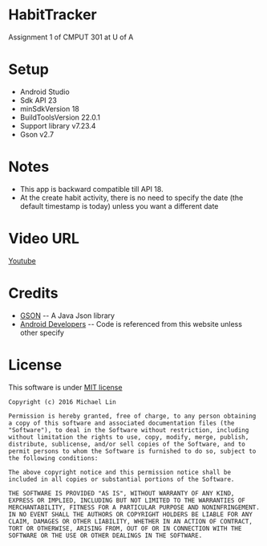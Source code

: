 # HabitTracker
Assignment 1 of CMPUT 301 at U of A

# Setup
* Android Studio
* Sdk API 23
* minSdkVersion 18
* BuildToolsVersion 22.0.1
* Support library v7.23.4
* Gson v2.7

# Notes
* This app is backward compatible till API 18.
* At the create habit activity, there is no need to specify the date (the default timestamp is today) unless you want a different date

# Video URL
[Youtube](https://youtu.be/luK7AtSaIbU)

# Credits
* [GSON](https://github.com/google/gson) -- A Java Json library
* [Android Developers](https://developer.android.com/index.html) -- Code is referenced from this website unless other specify

# License
This software is under [MIT license](https://opensource.org/licenses/MIT)
```
Copyright (c) 2016 Michael Lin

Permission is hereby granted, free of charge, to any person obtaining a copy of this software and associated documentation files (the "Software"), to deal in the Software without restriction, including without limitation the rights to use, copy, modify, merge, publish, distribute, sublicense, and/or sell copies of the Software, and to permit persons to whom the Software is furnished to do so, subject to the following conditions:

The above copyright notice and this permission notice shall be included in all copies or substantial portions of the Software.

THE SOFTWARE IS PROVIDED "AS IS", WITHOUT WARRANTY OF ANY KIND, EXPRESS OR IMPLIED, INCLUDING BUT NOT LIMITED TO THE WARRANTIES OF MERCHANTABILITY, FITNESS FOR A PARTICULAR PURPOSE AND NONINFRINGEMENT. IN NO EVENT SHALL THE AUTHORS OR COPYRIGHT HOLDERS BE LIABLE FOR ANY CLAIM, DAMAGES OR OTHER LIABILITY, WHETHER IN AN ACTION OF CONTRACT, TORT OR OTHERWISE, ARISING FROM, OUT OF OR IN CONNECTION WITH THE SOFTWARE OR THE USE OR OTHER DEALINGS IN THE SOFTWARE.
```
